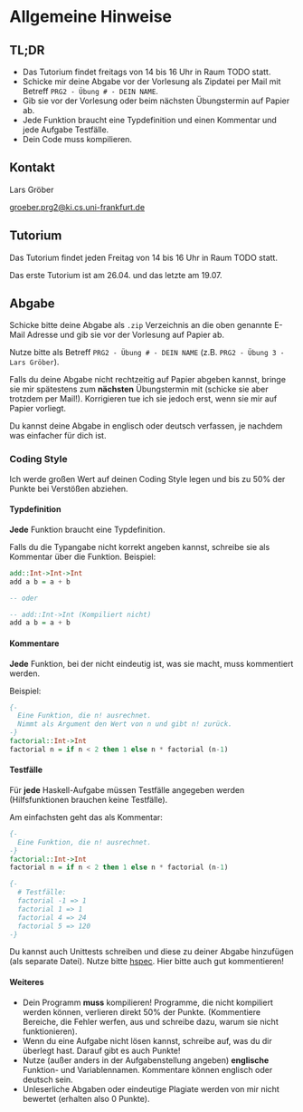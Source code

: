 # Allgemeine Hinweise

## TL;DR

- Das Tutorium findet freitags von 14 bis 16 Uhr in Raum TODO statt.
- Schicke mir deine Abgabe vor der Vorlesung als Zipdatei per Mail mit Betreff `PRG2 - Übung # - DEIN NAME`.
- Gib sie vor der Vorlesung oder beim nächsten Übungstermin auf Papier ab.
- Jede Funktion braucht eine Typdefinition und einen Kommentar und jede Aufgabe Testfälle.
- Dein Code muss kompilieren.

## Kontakt

Lars Gröber

groeber.prg2@ki.cs.uni-frankfurt.de

## Tutorium

Das Tutorium findet jeden Freitag von 14 bis 16 Uhr in Raum TODO statt.

Das erste Tutorium ist am 26.04. und das letzte am 19.07.

## Abgabe

Schicke bitte deine Abgabe als `.zip` Verzeichnis an die oben genannte E-Mail Adresse und gib sie vor der Vorlesung auf Papier ab.

Nutze bitte als Betreff `PRG2 - Übung # - DEIN NAME` (z.B. `PRG2 - Übung 3 - Lars Gröber`).

Falls du deine Abgabe nicht rechtzeitig auf Papier abgeben kannst, bringe sie mir spätestens zum **nächsten** Übungstermin mit (schicke sie aber trotzdem per Mail!). Korrigieren tue ich sie jedoch erst, wenn sie mir auf Papier vorliegt.

Du kannst deine Abgabe in englisch oder deutsch verfassen, je nachdem was einfacher für dich ist.

### Coding Style

Ich werde großen Wert auf deinen Coding Style legen und bis zu 50% der Punkte bei Verstößen abziehen.

#### Typdefinition

**Jede** Funktion braucht eine Typdefinition.

Falls du die Typangabe nicht korrekt angeben kannst, schreibe sie als Kommentar über die Funktion. Beispiel:

```haskell
add::Int->Int->Int
add a b = a + b

-- oder

-- add::Int->Int (Kompiliert nicht)
add a b = a + b
```

#### Kommentare

**Jede** Funktion, bei der nicht eindeutig ist, was sie macht, muss kommentiert werden.

Beispiel:

```haskell
{-
  Eine Funktion, die n! ausrechnet.
  Nimmt als Argument den Wert von n und gibt n! zurück.
-}
factorial::Int->Int
factorial n = if n < 2 then 1 else n * factorial (n-1)
```

#### Testfälle

Für **jede** Haskell-Aufgabe müssen Testfälle angegeben werden (Hilfsfunktionen brauchen keine Testfälle).

Am einfachsten geht das als Kommentar:

```haskell
{-
  Eine Funktion, die n! ausrechnet.
-}
factorial::Int->Int
factorial n = if n < 2 then 1 else n * factorial (n-1)

{-
  # Testfälle:
  factorial -1 => 1
  factorial 1 => 1
  factorial 4 => 24
  factorial 5 => 120
-}
```

Du kannst auch Unittests schreiben und diese zu deiner Abgabe hinzufügen (als separate Datei). Nutze bitte [hspec](http://hackage.haskell.org/package/hspec). Hier bitte auch gut kommentieren!

#### Weiteres

- Dein Programm **muss** kompilieren! Programme, die nicht kompiliert werden können, verlieren direkt 50% der Punkte. (Kommentiere Bereiche, die Fehler werfen, aus und schreibe dazu, warum sie nicht funktionieren).
- Wenn du eine Aufgabe nicht lösen kannst, schreibe auf, was du dir überlegt hast. Darauf gibt es auch Punkte!
- Nutze (außer anders in der Aufgabenstellung angeben) **englische** Funktion- und Variablennamen. Kommentare können englisch oder deutsch sein.
- Unleserliche Abgaben oder eindeutige Plagiate werden von mir nicht bewertet (erhalten also 0 Punkte).
